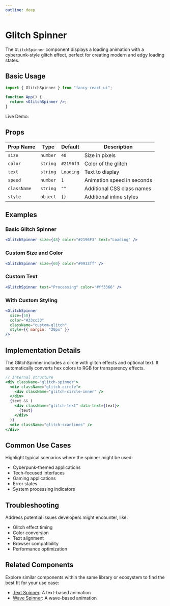```yaml
---
outline: deep
---
```


# Glitch Spinner

The `GlitchSpinner` component displays a loading animation with a cyberpunk-style glitch effect, perfect for creating modern and edgy loading states.

## Basic Usage

```jsx
import { GlitchSpinner } from "fancy-react-ui";

function App() {
  return <GlitchSpinner />;
}
```

Live Demo:

<GlitchWrapper />

## Props

| Prop Name   | Type     | Default   | Description                |
| ----------- | -------- | --------- | -------------------------- |
| `size`      | `number` | `40`      | Size in pixels             |
| `color`     | `string` | `#2196f3` | Color of the glitch        |
| `text`      | `string` | `Loading` | Text to display            |
| `speed`     | `number` | `1`       | Animation speed in seconds |
| `className` | `string` | `""`      | Additional CSS class names |
| `style`     | `object` | `{}`      | Additional inline styles   |

## Examples

### Basic Glitch Spinner

```jsx
<GlitchSpinner size={48} color="#2196F3" text="Loading" />
```

### Custom Size and Color

```jsx
<GlitchSpinner size={60} color="#9933ff" />
```

### Custom Text

```jsx
<GlitchSpinner text="Processing" color="#ff3366" />
```

### With Custom Styling

```jsx
<GlitchSpinner
  size={50}
  color="#33cc33"
  className="custom-glitch"
  style={{ margin: "20px" }}
/>
```

## Implementation Details

The GlitchSpinner includes a circle with glitch effects and optional text. It automatically converts hex colors to RGB for transparency effects.

```jsx
// Internal structure
<div className="glitch-spinner">
  <div className="glitch-circle">
    <div className="glitch-circle-inner" />
  </div>
  {text && (
    <div className="glitch-text" data-text={text}>
      {text}
    </div>
  )}
  <div className="glitch-scanlines" />
</div>
```

## Common Use Cases

Highlight typical scenarios where the spinner might be used:

- Cyberpunk-themed applications
- Tech-focused interfaces
- Gaming applications
- Error states
- System processing indicators

## Troubleshooting

Address potential issues developers might encounter, like:

- Glitch effect timing
- Color conversion
- Text alignment
- Browser compatibility
- Performance optimization

## Related Components

Explore similar components within the same library or ecosystem to find the best fit for your use case:

- [Text Spinner](/loaders/text-spinner.html): A text-based animation
- [Wave Spinner](/loaders/wave-spinner.html): A wave-based animation

